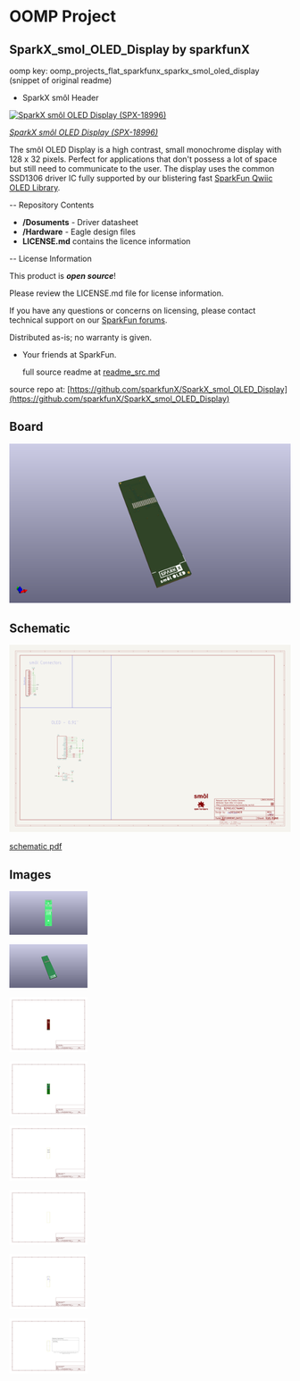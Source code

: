 # OOMP Project  
## SparkX_smol_OLED_Display  by sparkfunX  
  
oomp key: oomp_projects_flat_sparkfunx_sparkx_smol_oled_display  
(snippet of original readme)  
  
- SparkX smôl Header  
  
[![SparkX smôl OLED Display (SPX-18996)](https://cdn.sparkfun.com//assets/parts/1/8/5/7/8/18996-smo__l_Display__0.91_in__128x32_-01.jpg)](https://www.sparkfun.com/products/18996)  
  
[*SparkX smôl OLED Display (SPX-18996)*](https://www.sparkfun.com/products/18996)  
  
The smôl OLED Display is a high contrast, small monochrome display with 128 x 32 pixels. Perfect for applications that don't possess a lot of space but still need to communicate to the user. The display uses the common SSD1306 driver IC fully supported by our blistering fast [SparkFun Qwiic OLED Library](https://github.com/sparkfun/SparkFun_Qwiic_OLED_Arduino_Library).  
  
  
-- Repository Contents  
  
- **/Dosuments** - Driver datasheet  
- **/Hardware** - Eagle design files  
- **LICENSE.md** contains the licence information  
  
  
-- License Information  
  
This product is _**open source**_!  
  
Please review the LICENSE.md file for license information.  
  
If you have any questions or concerns on licensing, please contact technical support on our [SparkFun forums](https://forum.sparkfun.com/viewforum.php?f=123).  
  
Distributed as-is; no warranty is given.  
  
- Your friends at SparkFun.  
  
  full source readme at [readme_src.md](readme_src.md)  
  
source repo at: [https://github.com/sparkfunX/SparkX_smol_OLED_Display](https://github.com/sparkfunX/SparkX_smol_OLED_Display)  
## Board  
  
[![working_3d.png](working_3d_600.png)](working_3d.png)  
## Schematic  
  
[![working_schematic.png](working_schematic_600.png)](working_schematic.png)  
  
[schematic pdf](working_schematic.pdf)  
## Images  
  
[![working_3D_bottom.png](working_3D_bottom_140.png)](working_3D_bottom.png)  
  
[![working_3D_top.png](working_3D_top_140.png)](working_3D_top.png)  
  
[![working_assembly_page_01.png](working_assembly_page_01_140.png)](working_assembly_page_01.png)  
  
[![working_assembly_page_02.png](working_assembly_page_02_140.png)](working_assembly_page_02.png)  
  
[![working_assembly_page_03.png](working_assembly_page_03_140.png)](working_assembly_page_03.png)  
  
[![working_assembly_page_04.png](working_assembly_page_04_140.png)](working_assembly_page_04.png)  
  
[![working_assembly_page_05.png](working_assembly_page_05_140.png)](working_assembly_page_05.png)  
  
[![working_assembly_page_06.png](working_assembly_page_06_140.png)](working_assembly_page_06.png)  
